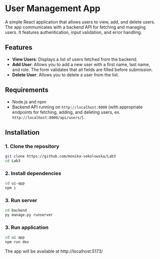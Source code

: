 # User Management App

A simple React application that allows users to view, add, and delete users. The app communicates with a backend API for fetching and managing users. It features authentication, input validation, and error handling.

## Features

- **View Users**: Displays a list of users fetched from the backend.
- **Add User**: Allows you to add a new user with a first name, last name, and role. The form validates that all fields are filled before submission.
- **Delete User**: Allows you to delete a user from the list.

## Requirements

- Node.js and npm
- Backend API running on `http://localhost:8000` (with appropriate endpoints for fetching, adding, and deleting users, ex. `http://localhost:8000/api/users/`).

## Installation

### 1. Clone the repository

```bash
git clone https://github.com/monika-sokolowska/Lab3
cd Lab3
```

### 2. Install dependencies

```bash
cd ui-app
npm i
```

### 3. Run server

```bash
cd backend
py manage.py runserver
```

### 3. Run application

```bash
cd ui app
npm run dev
```
The app will be available at http://localhost:5173/
